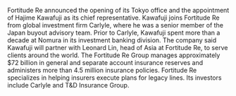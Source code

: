 Fortitude Re announced the opening of its Tokyo office and the appointment of Hajime Kawafuji as its chief representative.
Kawafuji joins Fortitude Re from global investment firm Carlyle, where he was a senior member of the Japan buyout advisory team. Prior to Carlyle, Kawafuji spent more than a decade at Nomura in its investment banking division.
The company said Kawafuji will partner with Leonard Lin, head of Asia at Fortitude Re, to serve clients around the world.
The Fortitude Re Group manages approximately $72 billion in general and separate account insurance reserves and administers more than 4.5 million insurance policies. Fortitude Re specializes in helping insurers execute plans for legacy lines. Its investors include Carlyle and T&D Insurance Group.